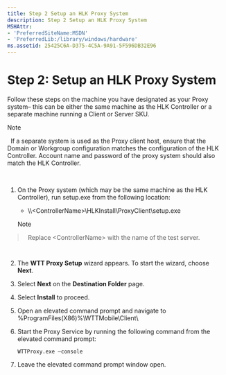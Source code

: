 ```yaml
---
title: Step 2 Setup an HLK Proxy System
description: Step 2 Setup an HLK Proxy System
MSHAttr:
- 'PreferredSiteName:MSDN'
- 'PreferredLib:/library/windows/hardware'
ms.assetid: 25425C6A-D375-4C5A-9A91-5F596DB32E96
---
```


# Step 2: Setup an HLK Proxy System


Follow these steps on the machine you have designated as your Proxy system– this can be either the same machine as the HLK Controller or a separate machine running a Client or Server SKU.

>[!NOTE]
>  If a separate system is used as the Proxy client host, ensure that the Domain or Workgroup configuration matches the configuration of the HLK Controller. Account name and password of the proxy system should also match the HLK Controller.

 

1.  On the Proxy system (which may be the same machine as the HLK Controller), run setup.exe from the following location:
    -   \\\\&lt;ControllerName&gt;\\HLKInstall\\ProxyClient\\setup.exe

    >[!NOTE]
>  Replace &lt;ControllerName&gt; with the name of the test server.

     

2.  The **WTT Proxy Setup** wizard appears. To start the wizard, choose **Next**.
3.  Select **Next** on the **Destination Folder** page.
4.  Select **Install** to proceed.
5.  Open an elevated command prompt and navigate to %ProgramFiles(X86)%\\WTTMobile\\Client\\
6.  Start the Proxy Service by running the following command from the elevated command prompt:

    ``` syntax
    WTTProxy.exe –console
    ```

7.  Leave the elevated command prompt window open.

 

 






